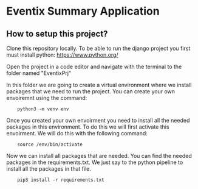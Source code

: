 # Eventix Summary Application

## How to setup this project?

Clone this repository locally.
To be able to run the django project you first must install python: https://www.python.org/

Open the project in a code editor and navigate with the terminal to the folder named "EventixPrj"

In this folder we are going to create a virtual environment where we install packages that we need to run the project.
You can create your own envoiremnt using the command:

```
    python3 -m venv env
```

Once you created your own envoirment you need to install all the needed packages in this environment. To do this we will first activate this envoirment. We will do this with the following command:

```
    source /env/bin/activate
```

Now we can install all packages that are needed. You can find the needed packages in the requirements.txt. We just say to the python pipeline to install all the packages in that file.

```
    pip3 install -r requirements.txt
```